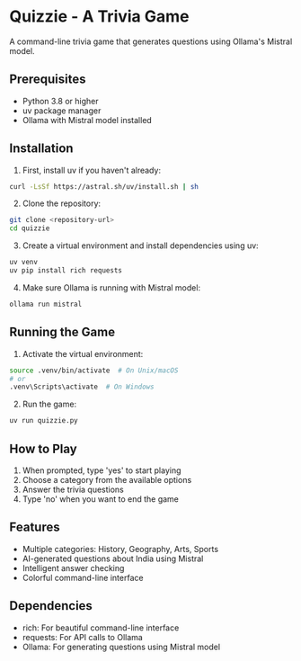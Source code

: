 # Quizzie - A Trivia Game

A command-line trivia game that generates questions using Ollama's Mistral model.

## Prerequisites

- Python 3.8 or higher
- uv package manager
- Ollama with Mistral model installed

## Installation

1. First, install uv if you haven't already:
```bash
curl -LsSf https://astral.sh/uv/install.sh | sh
```

2. Clone the repository:
```bash
git clone <repository-url>
cd quizzie
```

3. Create a virtual environment and install dependencies using uv:
```bash
uv venv
uv pip install rich requests
```

4. Make sure Ollama is running with Mistral model:
```bash
ollama run mistral
```

## Running the Game

1. Activate the virtual environment:
```bash
source .venv/bin/activate  # On Unix/macOS
# or
.venv\Scripts\activate  # On Windows
```

2. Run the game:
```bash
uv run quizzie.py
```

## How to Play

1. When prompted, type 'yes' to start playing
2. Choose a category from the available options
3. Answer the trivia questions
4. Type 'no' when you want to end the game

## Features

- Multiple categories: History, Geography, Arts, Sports
- AI-generated questions about India using Mistral
- Intelligent answer checking
- Colorful command-line interface

## Dependencies

- rich: For beautiful command-line interface
- requests: For API calls to Ollama
- Ollama: For generating questions using Mistral model
